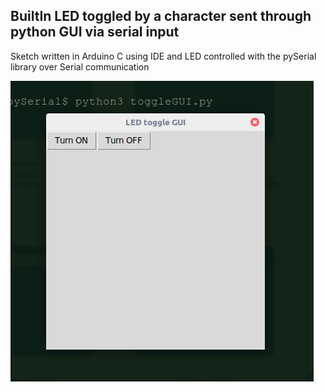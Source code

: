 ## BuiltIn LED toggled by a character sent through python GUI via serial input   

Sketch written in Arduino C using IDE and LED controlled with the pySerial library over Serial communication


![grhjh](https://github.com/AbhijitBaral/Arduino_projects/blob/main/GUI%20Interfacing%20with%20Arduino/LED%20toggle/imgs/2024-12-27_12-03.png)
